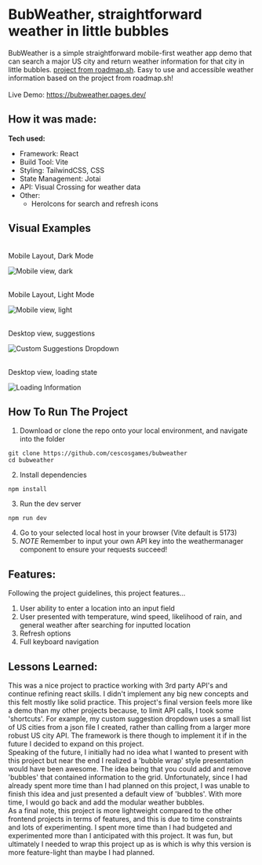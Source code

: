 # BubWeather, straightforward weather in little bubbles

BubWeather is a simple straightforward mobile-first weather app demo that can search a major US city and return weather information for that city in little bubbles.
[project from roadmap.sh](https://roadmap.sh/projects/weather-app). Easy to use and accessible weather information based on the project from roadmap.sh!
<br>
<br>
Live Demo: https://bubweather.pages.dev/

## How it was made:

**Tech used:** 
- Framework: React
- Build Tool: Vite
- Styling: TailwindCSS, CSS
- State Management: Jotai
- API: Visual Crossing for weather data
- Other: 
  - HeroIcons for search and refresh icons

## Visual Examples
<br> Mobile Layout, Dark Mode <br>

![Mobile view, dark](public/Images/mobile-view-dark.png)

<br> Mobile Layout, Light Mode <br>

![Mobile view, light](public/Images/mobile-view-light.png)

<br> Desktop view, suggestions <br>

![Custom Suggestions Dropdown](public/Images/desktop-view-suggestions.png)

<br> Desktop view, loading state <br>

![Loading Information](public/Images/desktop-view-loadingstate.png)

## How To Run The Project

1. Download or clone the repo onto your local environment, and navigate into the folder
```
git clone https://github.com/cescosgames/bubweather
cd bubweather
```
2. Install dependencies
```
npm install
```
3. Run the dev server
```
npm run dev
```
4. Go to your selected local host in your browser (Vite default is 5173)
5. *NOTE* Remember to input your own API key into the weathermanager component to ensure your requests succeed!

## Features:

Following the project guidelines, this project features...
1. User ability to enter a location into an input field
2. User presented with temperature, wind speed, likelihood of rain, and general weather after searching for inputted location
3. Refresh options
4. Full keyboard navigation

## Lessons Learned:

This was a nice project to practice working with 3rd party API's and continue refining react skills. I didn't implement any big new concepts and this felt mostly like
solid practice. This project's final version feels more like a demo than my other projects because, to limit API calls, I took some 'shortcuts'. For example, my custom suggestion
dropdown uses a small list of US cities from a json file I created, rather than calling from a larger more robust US city API. The framework is there though to implement it
if in the future I decided to expand on this project.
<br>
Speaking of the future, I initially had no idea what I wanted to present with this project but near the end I realized a 'bubble wrap' style presentation would have been awesome.
The idea being that you could add and remove 'bubbles' that contained information to the grid. Unfortunately, since I had already spent more time than I had planned on this 
project, I was unable to finish this idea and just presented a default view of 'bubbles'. With more time, I would go back and add the modular weather bubbles.
<br>
As a final note, this project is more lightweight compared to the other frontend projects in terms of features, and this is due to time constraints and lots of experimenting.
I spent more time than I had budgeted and experimented more than I anticipated with this project. It was fun, but ultimately I needed to wrap this project up as is which
is why this version is more feature-light than maybe I had planned.